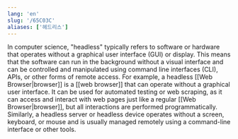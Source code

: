 ```yaml
---
lang: 'en'
slug: '/65C03C'
aliases: ['헤드리스']
---
```


In computer science, "headless" typically refers to software or hardware that operates without a graphical user interface (GUI) or display. This means that the software can run in the background without a visual interface and can be controlled and manipulated using command line interfaces (CLI), APIs, or other forms of remote access. For example, a headless [[Web Browser|browser]] is a [[web browser]] that can operate without a graphical user interface. It can be used for automated testing or web scraping, as it can access and interact with web pages just like a regular [[Web Browser|browser]], but all interactions are performed programmatically. Similarly, a headless server or headless device operates without a screen, keyboard, or mouse and is usually managed remotely using a command-line interface or other tools.
